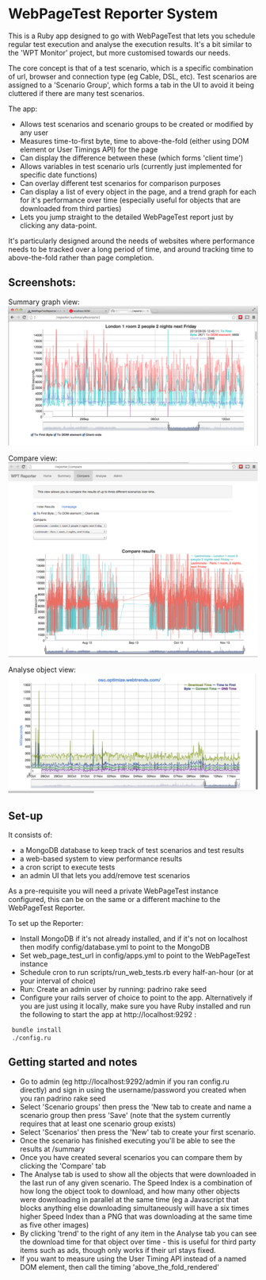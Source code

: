 # WebPageTest Reporter System

This is a Ruby app designed to go with WebPageTest that lets you schedule regular test execution and analyse the execution results. It's a bit similar to the 'WPT Monitor' project, but more customised towards our needs.

The core concept is that of a test scenario, which is a specific combination of url, browser and connection type (eg Cable, DSL, etc).  Test scenarios are assigned to a 'Scenario Group', which forms a tab in the UI to avoid it being cluttered if there are many test scenarios. 

The app:
 * Allows test scenarios and scenario groups to be created or modified by any user
 * Measures time-to-first byte, time to above-the-fold (either using DOM element or User Timings API) for the page
 * Can display the difference between these (which forms 'client time')
 * Allows variables in test scenario urls (currently just implemented for specific date functions)
 * Can overlay different test scenarios for comparison purposes
 * Can display a list of every object in the page, and a trend graph for each for it's performance over time (especially useful for objects that are downloaded from third parties)
 * Lets you jump straight to the detailed WebPageTest report just by clicking any data-point. 

It's particularly designed around the needs of websites where performance needs to be tracked over a long period of time, and around tracking time to above-the-fold rather than page completion.

## Screenshots:

Summary graph view:
![](screenshots/results_graph.png?raw=true)

Compare view:
![](screenshots/compare.png?raw=true)

Analyse object view:
![](screenshots/analyse_object.png?raw=true)

## Set-up

It consists of:
 * a MongoDB database to keep track of test scenarios and test results
 * a web-based system to view performance results
 * a cron script to execute tests
 * an admin UI that lets you add/remove test scenarios

As a pre-requisite you will need a private WebPageTest instance configured, this can be on the same or a different machine to the WebPageTest Reporter.

To set up the Reporter:
 * Install MongoDB if it's not already installed, and if it's not on localhost then modify config/database.yml to point to the MongoDB
 * Set web_page_test_url in config/apps.yml to point to the WebPageTest instance
 * Schedule cron to run scripts/run_web_tests.rb every half-an-hour (or at your interval of choice)
 * Run: Create an admin user by running: padrino rake seed 
 * Configure your rails server of choice to point to the app. Alternatively if you are just using it locally, make sure you have Ruby installed and run the following to start the app at http://localhost:9292 :
```
 bundle install
 ./config.ru
```

## Getting started and notes

 * Go to admin (eg http://localhost:9292/admin if you ran config.ru directly) and sign in using the username/password you created when you ran padrino rake seed
 * Select 'Scenario groups' then press the 'New tab to create and name a scenario group then press 'Save' (note that the system currently requires that at least one scenario group exists) 
 * Select 'Scenarios' then press the 'New' tab to create your first scenario. 
 * Once the scenario has finished executing you'll be able to see the results at /summary
 * Once you have created several scenarios you can compare them by clicking the 'Compare' tab
 * The Analyse tab is used to show all the objects that were downloaded in the last run of any given scenario. The Speed Index is a combination of how long the object took to download, and how many other objects were downloading in parallel at the same time (eg a Javascript that blocks anything else downloading simultaneously will have a six times higher Speed Index than a PNG that was downloading at the same time as five other images)
 * By clicking 'trend' to the right of any item in the Analyse tab you can see the download time for that object over time - this is useful for third party items such as ads, though only works if their url stays fixed.  
 * If you want to measure using the User Timing API instead of a named DOM element, then call the timing 'above_the_fold_rendered' 
